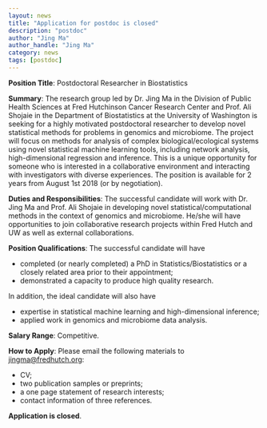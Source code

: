 ```yaml
---
layout: news
title: "Application for postdoc is closed"
description: "postdoc"
author: "Jing Ma"
author_handle: "Jing Ma"
category: news
tags: [postdoc]
---
```



**Position Title**: Postdoctoral Researcher in Biostatistics
 
**Summary**: The research group led by Dr. Jing Ma in the Division of Public Health Sciences at Fred Hutchinson Cancer Research Center and Prof. Ali Shojaie in the Department of Biostatistics at the University of Washington is seeking for a highly motivated postdoctoral researcher to develop novel statistical methods for problems in genomics and microbiome. The project will focus on methods for analysis of complex biological/ecological systems using novel statistical machine learning tools, including network analysis, high-dimensional regression and inference. This is a unique opportunity for someone who is interested in a collaborative environment and interacting with investigators with diverse experiences. The position is available for 2 years from August 1st 2018 (or by negotiation). 
 
**Duties and Responsibilities**: The successful candidate will work with Dr. Jing Ma and Prof. Ali Shojaie in developing novel statistical/computational methods in the context of genomics and microbiome. He/she will have opportunities to join collaborative research projects within Fred Hutch and UW as well as external collaborations.

**Position Qualifications**: The successful candidate will have 
 * completed (or nearly completed) a PhD in Statistics/Biostatistics or a closely related area prior to their appointment;
 * demonstrated a capacity to produce high quality research. 

In addition, the ideal candidate will also have
 * expertise in statistical machine learning and high-dimensional inference;
 * applied work in genomics and microbiome data analysis. 
 
**Salary Range**: Competitive.
 
**How to Apply**: Please email the following materials to jingma@fredhutch.org: 
 * CV; 
 * two publication samples or preprints; 
 * a one page statement of research interests;
 * contact information of three references.
 
**Application is closed**. 


